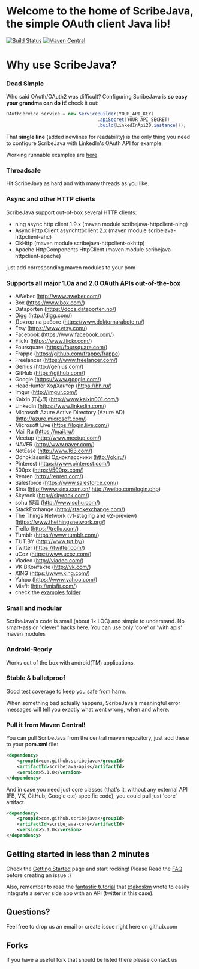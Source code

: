 # Welcome to the home of ScribeJava, the simple OAuth client Java lib!

[![Build Status](https://travis-ci.org/scribejava/scribejava.svg?branch=master)](https://travis-ci.org/scribejava/scribejava)
[![Maven Central](https://maven-badges.herokuapp.com/maven-central/com.github.scribejava/scribejava/badge.svg)](https://maven-badges.herokuapp.com/maven-central/com.github.scribejava/scribejava)


# Why use ScribeJava?

### Dead Simple

Who said OAuth/OAuth2 was difficult? Configuring ScribeJava is __so easy your grandma can do it__! check it out:

```java
OAuthService service = new ServiceBuilder(YOUR_API_KEY)
                                  .apiSecret(YOUR_API_SECRET)
                                  .build(LinkedInApi20.instance());
```

That **single line** (added newlines for readability) is the only thing you need to configure ScribeJava with LinkedIn's OAuth API for example.

Working runnable examples are [here](https://github.com/scribejava/scribejava/tree/master/scribejava-apis/src/test/java/com/github/scribejava/apis/examples)

### Threadsafe

Hit ScribeJava as hard and with many threads as you like.

### Async and other HTTP clients

ScribeJava support out-of-box several HTTP clients:
 * ning async http client 1.9.x (maven module scribejava-httpclient-ning)
 * Async Http Client asynchttpclient 2.x (maven module scribejava-httpclient-ahc)
 * OkHttp (maven module scribejava-httpclient-okhttp)
 * Apache HttpComponents HttpClient (maven module scribejava-httpclient-apache)

 just add corresponding maven modules to your pom

### Supports all major 1.0a and 2.0 OAuth APIs out-of-the-box

* AWeber (http://www.aweber.com/)
* Box (https://www.box.com/)
* Dataporten (https://docs.dataporten.no/)
* Digg (http://digg.com/)
* Доктор на работе (https://www.doktornarabote.ru/)
* Etsy (https://www.etsy.com/)
* Facebook (https://www.facebook.com/)
* Flickr (https://www.flickr.com/)
* Foursquare (https://foursquare.com/)
* Frappe (https://github.com/frappe/frappe)
* Freelancer (https://www.freelancer.com/)
* Genius (http://genius.com/)
* GitHub (https://github.com/)
* Google (https://www.google.com/)
* HeadHunter ХэдХантер (https://hh.ru/)
* Imgur (http://imgur.com/)
* Kaixin 开心网 (http://www.kaixin001.com/)
* LinkedIn (https://www.linkedin.com/)
* Microsoft Azure Active Directory (Azure AD) (http://azure.microsoft.com/)
* Microsoft Live (https://login.live.com/)
* Mail.Ru (https://mail.ru/)
* Meetup (http://www.meetup.com/)
* NAVER (http://www.naver.com/)
* NetEase (http://www.163.com/)
* Odnoklassniki Одноклассники (http://ok.ru/)
* Pinterest (https://www.pinterest.com/)
* 500px (https://500px.com/)
* Renren (http://renren.com/)
* Salesforce (https://www.salesforce.com/)
* Sina (http://www.sina.com.cn/ http://weibo.com/login.php)
* Skyrock (http://skyrock.com/)
* sohu 搜狐 (http://www.sohu.com/)
* StackExchange (http://stackexchange.com/)
* The Things Network (v1-staging and v2-preview) (https://www.thethingsnetwork.org/)
* Trello (https://trello.com/)
* Tumblr (https://www.tumblr.com/)
* TUT.BY (http://www.tut.by/)
* Twitter (https://twitter.com/)
* uCoz (https://www.ucoz.com/)
* Viadeo (http://viadeo.com/)
* VK ВКонтакте (http://vk.com/)
* XING (https://www.xing.com/)
* Yahoo (https://www.yahoo.com/)
* Misfit (http://misfit.com/)
* check the [examples folder](https://github.com/scribejava/scribejava/tree/master/scribejava-apis/src/test/java/com/github/scribejava/apis/examples)

### Small and modular

ScribeJava's code is small (about 1k LOC) and simple to understand. No smart-ass or "clever" hacks here.
You can use only 'core' or 'with apis' maven modules

### Android-Ready

Works out of the box with android(TM) applications.

### Stable & bulletproof

Good test coverage to keep you safe from harm.

When something bad actually happens, ScribeJava's meaningful error messages will tell you exactly what went wrong, when and where.

### Pull it from Maven Central!

You can pull ScribeJava from the central maven repository, just add these to your __pom.xml__ file:

```xml
<dependency>
    <groupId>com.github.scribejava</groupId>
    <artifactId>scribejava-apis</artifactId>
    <version>5.1.0</version>
</dependency>
```

And in case you need just core classes (that's it, without any external API (FB, VK, GitHub, Google etc) specific code), you could pull just 'core' artifact.
```xml
<dependency>
    <groupId>com.github.scribejava</groupId>
    <artifactId>scribejava-core</artifactId>
    <version>5.1.0</version>
</dependency>
```

## Getting started in less than 2 minutes

Check the [Getting Started](https://github.com/scribejava/scribejava/wiki/getting-started) page and start rocking! Please Read the [FAQ](https://github.com/scribejava/scribejava/wiki/faq) before creating an issue :)

Also, remember to read the [fantastic tutorial](http://akoskm.github.io/2015/07/31/twitter-sign-in-for-web-apps.html) that [@akoskm](https://twitter.com/akoskm) wrote to easily integrate a server side app with an API (twitter in this case).

## Questions?

Feel free to drop us an email or create issue right here on github.com

## Forks

If you have a useful fork that should be listed there please contact us
